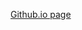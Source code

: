[Github.io page](https://ucdavis-bioinformatics-training.github.io/2019_August_UCD_mRNAseq_Workshop_test2/)

